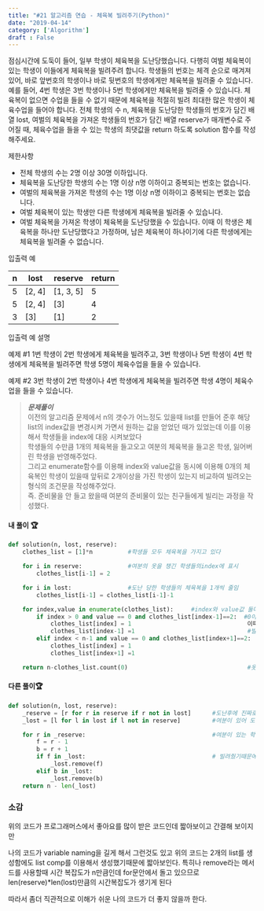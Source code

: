 ```yaml
---
title: "#21 알고리즘 연습 - 체육복 빌려주기(Python)"
date: "2019-04-14"
category: ['Algorithm']
draft : False
---
```



점심시간에 도둑이 들어, 일부 학생이 체육복을 도난당했습니다. 
다행히 여벌 체육복이 있는 학생이 이들에게 체육복을 빌려주려 합니다. 
학생들의 번호는 체격 순으로 매겨져 있어, 바로 앞번호의 학생이나 바로 뒷번호의 학생에게만 체육복을 빌려줄 수 있습니다.
예를 들어, 4번 학생은 3번 학생이나 5번 학생에게만 체육복을 빌려줄 수 있습니다. 
체육복이 없으면 수업을 들을 수 없기 때문에 체육복을 적절히 빌려 최대한 많은 학생이 체육수업을 들어야 합니다.
전체 학생의 수 n, 체육복을 도난당한 학생들의 번호가 담긴 배열 lost, 
여벌의 체육복을 가져온 학생들의 번호가 담긴 배열 reserve가 매개변수로 주어질 때, 
체육수업을 들을 수 있는 학생의 최댓값을 return 하도록 solution 함수를 작성해주세요.


제한사항

* 전체 학생의 수는 2명 이상 30명 이하입니다.
* 체육복을 도난당한 학생의 수는 1명 이상 n명 이하이고 중복되는 번호는 없습니다.
* 여벌의 체육복을 가져온 학생의 수는 1명 이상 n명 이하이고 중복되는 번호는 없습니다.
* 여벌 체육복이 있는 학생만 다른 학생에게 체육복을 빌려줄 수 있습니다.
* 여벌 체육복을 가져온 학생이 체육복을 도난당했을 수 있습니다. 이때 이 학생은 체육복을 하나만 도난당했다고 가정하며, 남은 체육복이 하나이기에 다른 학생에게는 체육복을 빌려줄 수 없습니다.


입출력 예

| n	|lost|	reserve	|return|
|-|-|-|-|
| 5|	[2, 4]|	[1, 3, 5]|	5|
| 5|	[2, 4]|	[3]|	4|
| 3	|[3]|	[1]	|2|


입출력 예 설명

예제 #1
1번 학생이 2번 학생에게 체육복을 빌려주고, 3번 학생이나 5번 학생이 4번 학생에게 체육복을 빌려주면 학생 5명이 체육수업을 들을 수 있습니다.

예제 #2
3번 학생이 2번 학생이나 4번 학생에게 체육복을 빌려주면 학생 4명이 체육수업을 들을 수 있습니다.



>__*문제풀이*__   
이전의 알고리즘 문제에서 n의 갯수가 어느정도 있을때 list를 만들어 준후
해당 list의 index값을 변경시켜 가면서 원하는 값을 얻었던 때가 있었는데
이를 이용해서 학생들을 index에 대응 시켜보았다   
학생들의 수만큼 1개의 체육복을 들고오고 여분의 체육복을 들고온 학생,
잃어버린 학생을 반영해주었다.   
그리고 enumerate함수를 이용해 index와 value값을 동시에 이용해 0개의 체육복인 학생이 있을때
앞뒤로 2개이상을 가진 학생이 있는지 비교하여 빌려오는 형식의 조건문을 작성해주었다.   
즉. 준비물을 안 들고 왔을때 여분의 준비물이 있는 친구들에게 빌리는 과정을 작성했다.


#### 내 풀이 🏆
```python
def solution(n, lost, reserve):
    clothes_list = [1]*n          #학생들 모두 체육복을 가지고 있다

    for i in reserve:             #여분의 옷을 챙긴 학생들의index에 표시
        clothes_list[i-1] = 2

    for i in lost:                #도난 당한 학생들의 체육복을 1개씩 줄임
        clothes_list[i-1] = clothes_list[i-1]-1

    for index,value in enumerate(clothes_list):     #index와 value값 둘다 사용하려고 enumerate를 가져와 사용
        if index > 0 and value == 0 and clothes_list[index-1]==2:  #0이면 이전친구에게 체육복 남는거 있냐고 물어봄
            clothes_list[index] = 1                                 이때 boundary를 벗어나는 것을 방지하기 위해 1부터로 처리
            clothes_list[index-1] =1                                #빌렸으니 0이던 학생은 1로 빌려준 학생은 2->1이 된다
        elif index < n-1 and value == 0 and clothes_list[index+1]==2:
            clothes_list[index] = 1
            clothes_list[index+1] =1

    return n-clothes_list.count(0)                                  #옷을 못빌려서 0인 학생들을 제외하고는 모두 체육복이있다.

```


#### 다른 풀이🏆
```python
def solution(n, lost, reserve):
    _reserve = [r for r in reserve if r not in lost]      #도난후에 진짜로 여분이 있는 학생들 list
    _lost = [l for l in lost if l not in reserve]         #여분이 있어 도난후에 1이 되는 애들말고 진짜 0인 애들

    for r in _reserve:                                    #여분이 있는 학생들의 번호 -1과 +1을 해서 잃어버린 애들이 있으면 빌려줌
        f = r - 1                                         
        b = r + 1
        if f in _lost:                                    # 빌려줬기때문에 lost list에서 삭제
            _lost.remove(f)
        elif b in _lost:
            _lost.remove(b)
    return n - len(_lost)

```

### 소감
위의 코드가 프로그래머스에서 좋아요를 많이 받은 코드인데
짧아보이고 간결해 보이지만

나의 코드가 variable naming을 길게 해서 그런것도 있고 위의 코드는 2개의 list를 생성함에도 
list comp를 이용해서 생성했기때문에 짧아보인다.
특히나 remove라는 메서드를 사용할때 시간 복잡도가 n만큼인데
for문안에서 돌고 있으므로 len(reserve)*len(lost)만큼의 시간복잡도가 생기게 된다

따라서 좀더 직관적으로 이해가 쉬운 나의 코드가 더 좋지 않을까 한다.

